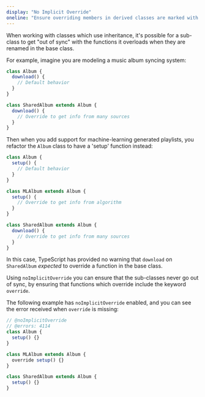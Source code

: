 ```yaml
---
display: "No Implicit Override"
oneline: "Ensure overriding members in derived classes are marked with an override modifier."
---
```


When working with classes which use inheritance, it's possible for a sub-class to get "out of sync" with the functions it overloads when they are renamed in the base class.

For example, imagine you are modeling a music album syncing system:

```ts twoslash
class Album {
  download() {
    // Default behavior
  }
}

class SharedAlbum extends Album {
  download() {
    // Override to get info from many sources
  }
}
```

Then when you add support for machine-learning generated playlists, you refactor the `Album` class to have a 'setup' function instead:

```ts twoslash
class Album {
  setup() {
    // Default behavior
  }
}

class MLAlbum extends Album {
  setup() {
    // Override to get info from algorithm
  }
}

class SharedAlbum extends Album {
  download() {
    // Override to get info from many sources
  }
}
```

In this case, TypeScript has provided no warning that `download` on `SharedAlbum` _expected_ to override a function in the base class.

Using `noImplicitOverride` you can ensure that the sub-classes never go out of sync, by ensuring that functions which override include the keyword `override`.

The following example has `noImplicitOverride` enabled, and you can see the error received when `override` is missing:

```ts twoslash
// @noImplicitOverride
// @errors: 4114
class Album {
  setup() {}
}

class MLAlbum extends Album {
  override setup() {}
}

class SharedAlbum extends Album {
  setup() {}
}
```
